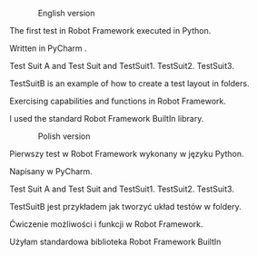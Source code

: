 ﻿`		`English version

The first test in Robot Framework executed in Python.

Written in PyCharm .

Test Suit A and Test Suit and TestSuit1. TestSuit2. TestSuit3.

TestSuitB is an example of how to create a test layout in folders.

Exercising capabilities and functions in Robot Framework.

I used the standard Robot Framework BuiltIn library.

`		`Polish version

Pierwszy test w Robot Framework wykonany w języku Python.

Napisany w PyCharm.

Test Suit A and Test Suit and TestSuit1. TestSuit2. TestSuit3.

TestSuitB jest przykładem jak tworzyć układ testów  w foldery. 

Ćwiczenie możliwości i funkcji w Robot Framework.

Użyłam standardowa biblioteka Robot Framework BuiltIn



